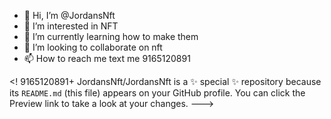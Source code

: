 - 👋 Hi, I’m @JordansNft
- 👀 I’m interested in NFT
- 🌱 I’m currently learning how to make them
- 💞️ I’m looking to collaborate on nft
- 📫 How to reach me text me 9165120891

<! 9165120891+
JordansNft/JordansNft is a ✨ special ✨ repository because its `README.md` (this file) appears on your GitHub profile.
You can click the Preview link to take a look at your changes.
--->
